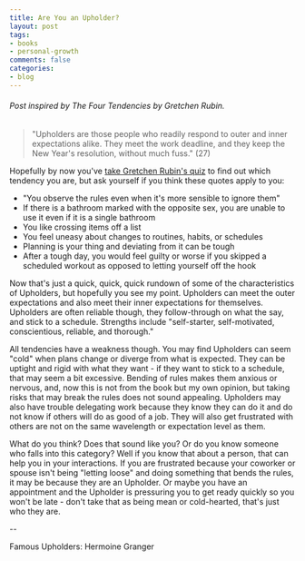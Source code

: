 ```yaml
---
title: Are You an Upholder?
layout: post
tags:
- books
- personal-growth
comments: false
categories:
- blog
---
```

###### Post inspired by _The Four Tendencies_ by Gretchen Rubin.

> "Upholders are those people who readily respond to outer and inner expectations alike. They meet the work deadline, and they keep the New Year's resolution, without much fuss." (27)

Hopefully by now you've [take Gretchen Rubin's quiz](/blog/2018/04/04/identify-your-tendency) to find out which tendency you are, but ask yourself if you think these quotes apply to you:

- "You observe the rules even when it's more sensible to ignore them"
- If there is a bathroom marked with the opposite sex, you are unable to use it even if it is a single bathroom
- You like crossing items off a list
- You feel uneasy about changes to routines, habits, or schedules
- Planning is your thing and deviating from it can be tough
- After a tough day, you would feel guilty or worse if you skipped a scheduled workout as opposed to letting yourself off the hook

Now that's just a quick, quick, quick rundown of some of the characteristics of Upholders, but hopefully you see my point. Upholders can meet the outer expectations and also meet their inner expectations for themselves. Upholders are often reliable though, they follow-through on what the say, and stick to a schedule. Strengths include "self-starter, self-motivated, conscientious, reliable, and thorough."

All tendencies have a weakness though. You may find Upholders can seem "cold" when plans change or diverge from what is expected. They can be uptight and rigid with what they want - if they want to stick to a schedule, that may seem a bit excessive. Bending of rules makes them anxious or nervous, and, now this is not from the book but my own opinion, but taking risks that may break the rules does not sound appealing. Upholders may also have trouble delegating work because they know they can do it and do not know if others will do as good of a job. They will also get frustrated with others are not on the same wavelength or expectation level as them. 

What do you think? Does that sound like you? Or do you know someone who falls into this category? Well if you know that about a person, that can help you in your interactions. If you are frustrated because your coworker or spouse isn't being "letting loose" and doing something that bends the rules, it may be because they are an Upholder. Or maybe you have an appointment and the Upholder is pressuring you to get ready quickly so you won't be late - don't take that as being mean or cold-hearted, that's just who they are.

--


Famous Upholders: Hermoine Granger

